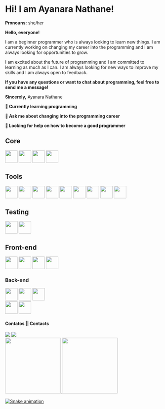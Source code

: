 
# Hi! I am Ayanara Nathane!

**Pronouns:** she/her

**Hello, everyone!**

I am a beginner programmer who is always looking to learn new things. I am currently working on changing my career into the programming and I am always looking for opportunities to grow.

I am excited about the future of programming and I am committed to learning as much as I can. I am always looking for new ways to improve my skills and I am always open to feedback.

**If you have any questions or want to chat about programming, feel free to send me a message!**

**Sincerely,**
Ayanara Nathane

**🌱 Currently learning programming**

**💬 Ask me about changing into the programming career**

**🤔 Looking for help on how to become a good programmer**


## Core

<img src="https://cdn.jsdelivr.net/gh/devicons/devicon/icons/javascript/javascript-original.svg" width="40" height="40"/> <img src="https://cdn.jsdelivr.net/gh/devicons/devicon/icons/typescript/typescript-original.svg" width="40" height="40"/>
<img src="https://cdn.jsdelivr.net/gh/devicons/devicon/icons/nodejs/nodejs-original-wordmark.svg" width="40" height="40"/> 
<img src="https://cdn.jsdelivr.net/gh/devicons/devicon/icons/react/react-original.svg" width="40" height="40" />

## Tools

<img src="https://cdn.jsdelivr.net/gh/devicons/devicon/icons/git/git-original.svg" width="40" height="40"/> <img src="https://cdn.jsdelivr.net/gh/devicons/devicon/icons/github/github-original.svg" width="40" height="40" /> <img src="https://cdn.jsdelivr.net/gh/devicons/devicon/icons/trello/trello-plain-wordmark.svg" width="40" height="40" /> 
<img src="https://cdn.jsdelivr.net/gh/devicons/devicon/icons/jira/jira-original-wordmark.svg" width="40" height="40" />
<img src="https://cdn.jsdelivr.net/gh/devicons/devicon/icons/linux/linux-original.svg" width="40" height="40"/>
<img src="https://cdn.jsdelivr.net/gh/devicons/devicon/icons/docker/docker-original.svg" width="40" height="40" />
<img src="https://cdn.jsdelivr.net/gh/devicons/devicon/icons/figma/figma-original.svg" width="40" height="40" />
<img src="https://cdn.jsdelivr.net/gh/devicons/devicon/icons/bootstrap/bootstrap-original.svg" width="40" height="40" />
<img src="https://cdn.jsdelivr.net/gh/devicons/devicon/icons/tailwindcss/tailwindcss-original-wordmark.svg" width="40" height="40" />

## Testing

<img src="https://cdn.jsdelivr.net/gh/devicons/devicon/icons/jest/jest-plain.svg" width="40" height="40" /> <img src="https://cdn.jsdelivr.net/gh/devicons/devicon/icons/mocha/mocha-plain.svg" width="40" height="40" />
          

## Front-end

<img src="https://cdn.jsdelivr.net/gh/devicons/devicon/icons/redux/redux-original.svg" width="40" height="40" /> <img src="https://cdn.jsdelivr.net/gh/devicons/devicon/icons/html5/html5-original.svg" width="40" height="40"/>
<img src="https://cdn.jsdelivr.net/gh/devicons/devicon/icons/css3/css3-original.svg" width="40" height="40"/>
<img src="https://cdn.jsdelivr.net/gh/devicons/devicon/icons/threejs/threejs-original.svg" width="40" height="40"/>

### Back-end

<img src="https://cdn.jsdelivr.net/gh/devicons/devicon/icons/mysql/mysql-original-wordmark.svg" width="40" height="40" /> <img src="https://cdn.jsdelivr.net/gh/devicons/devicon/icons/mongodb/mongodb-original-wordmark.svg" width="40" height="40" />
<img src="https://cdn.jsdelivr.net/gh/devicons/devicon/icons/nodejs/nodejs-original-wordmark.svg" width="40" height="40" />       
<img src="https://cdn.jsdelivr.net/gh/devicons/devicon/icons/java/java-original.svg" width="40" height="40"/> <img src="https://cdn.jsdelivr.net/gh/devicons/devicon/icons/sequelize/sequelize-original.svg" width="40" height="40" />
          

#### Contatos || Contacts

<div>
<a href="https://www.linkedin.com/in/ayanara" target="_blank"><img src="https://img.shields.io/badge/-LinkedIn-%230077B5?style=for-the-badge&logo=linkedin&logoColor=white" target="_blank"></a>
<a href = "mailto:aya.nathane@gmail.com"><img src="https://img.shields.io/badge/Gmail-D14836?style=for-the-badge&logo=gmail&logoColor=white" target="_blank"></a>
</div>

<div>
<a href="https://github.com/ayanara">
<img height="180em" src="https://github-readme-stats.vercel.app/api/top-langs/?username=ayanara&layout=compact&langs_count=7&theme=dracula"/>
<img height="180em" src="https://github-readme-stats.vercel.app/api?username=ayanara&show_icons=true&theme=dracula&include_all_commits=true&count_private=true"/>
</div>
  
  
  ![Snake animation](https://github.com/ayanara/ayanara/blob/output/github-contribution-grid-snake.svg)
